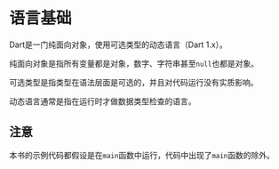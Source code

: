 # 语言基础

Dart是一门纯面向对象，使用可选类型的动态语言（Dart 1.x）。

纯面向对象是指所有变量都是对象，数字、字符串甚至`null`也都是对象。

可选类型是指类型在语法层面是可选的，并且对代码运行没有实质影响。

动态语言通常是指在运行时才做数据类型检查的语言。

## 注意

本书的示例代码都假设是在`main`函数中运行，代码中出现了`main`函数的除外。

